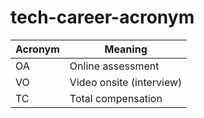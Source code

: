 # tech-career-acronym

| Acronym      | Meaning |
| ----------- | ----------- |
| OA      | Online assessment       |
| VO   | Video onsite (interview)        |
| TC   | Total compensation        |
